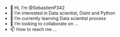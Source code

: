 - 👋 Hi, I’m @SebastienP342
- 👀 I’m interested in Data scientist, Osint and Python
- 🌱 I’m currently learning Data scientist process
- 💞️ I’m looking to collaborate on ...
- 📫 How to reach me ...

<!---
SebastienP342/SebastienP342 is a ✨ special ✨ repository because its `README.md` (this file) appears on your GitHub profile.
You can click the Preview link to take a look at your changes.
--->
